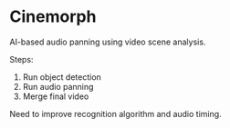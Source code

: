 # Cinemorph

AI-based audio panning using video scene analysis.

Steps:
1. Run object detection
2. Run audio panning
3. Merge final video

Need to improve recognition algorithm and audio timing.
